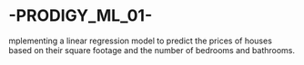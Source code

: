 # -PRODIGY_ML_01-
mplementing a linear regression model to predict the prices of houses based on their square footage and the number of bedrooms and bathrooms.
